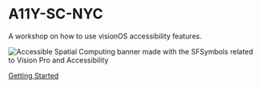 # A11Y-SC-NYC
A workshop on how to use visionOS accessibility features.

<picture>
  <source media="(prefers-color-scheme: dark)" srcset="https://github.com/elkraneo/A11Y-SC-NYC/blob/main/Sources/A11Y-SC-NYC/Documentation.docc/Resources/accessible-spatial-computing-art/accesible-spatial-computing~dark.png">
  <source media="(prefers-color-scheme: light)" srcset="https://github.com/elkraneo/A11Y-SC-NYC/blob/main/Sources/A11Y-SC-NYC/Documentation.docc/Resources/accessible-spatial-computing-art/accesible-spatial-computing.png">
  <img alt="Accessible Spatial Computing banner made with the SFSymbols related to Vision Pro and Accessibility" src="https://github.com/elkraneo/A11Y-SC-NYC/blob/main/Sources/A11Y-SC-NYC/Documentation.docc/Resources/accessible-spatial-computing-art/accesible-spatial-computing.png">
</picture>

[Getting Started](https://elkraneo.github.io/A11Y-SC-NYC/documentation/a11y-sc-nyc/getting-started)

